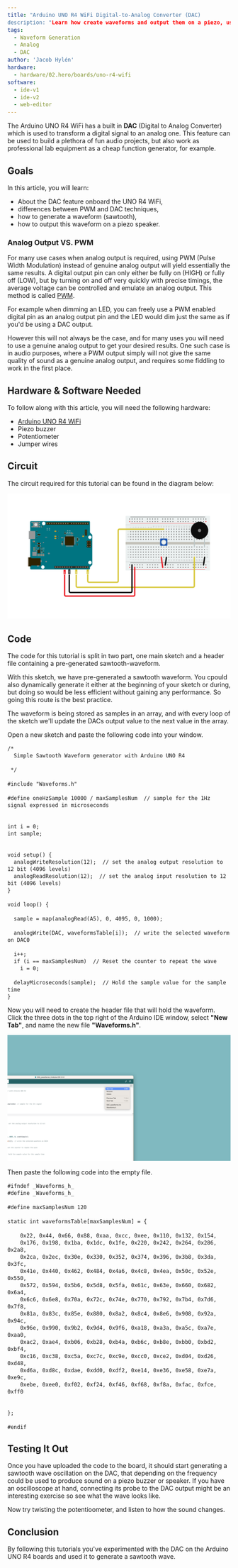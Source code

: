 ```yaml
---
title: "Arduino UNO R4 WiFi Digital-to-Analog Converter (DAC)
description: "Learn how create waveforms and output them on a piezo, using the DAC on the UNO R4 WiFi board."
tags:
  - Waveform Generation
  - Analog
  - DAC
author: 'Jacob Hylén'
hardware:
  - hardware/02.hero/boards/uno-r4-wifi
software:
  - ide-v1
  - ide-v2
  - web-editor
---
```



The Arduino UNO R4 WiFi has a built in **DAC** (Digital to Analog Converter) which is used to transform a digital signal to an analog one. This feature can be used to build a plethora of fun audio projects, but also work as professional lab equipment as a cheap function generator, for example.

## Goals

In this article, you will learn:
- About the DAC feature onboard the UNO R4 WiFi,
- differences between PWM and DAC techniques,
- how to generate a waveform (sawtooth),
- how to output this waveform on a piezo speaker.

### Analog Output VS. PWM
For many use cases when analog output is required, using PWM (Pulse Width Modulation) instead of genuine analog output will yield essentially the same results. A digital output pin can only either be fully on (HIGH) or fully off (LOW), but by turning on and off very quickly with precise timings, the average voltage can be controlled and emulate an analog output. This method is called [PWM](/learn/microcontrollers/analog-output). 

For example when dimming an LED, you can freely use a PWM enabled digital pin as an analog output pin and the LED would dim just the same as if you'd be using a DAC output. 

However this will not always be the case, and for many uses you will need to use a genuine analog output to get your desired results. One such case is in audio purposes, where a PWM output simply will not give the same quality of sound as a genuine analog output, and requires some fiddling to work in the first place.

## Hardware & Software Needed
  To follow along with this article, you will need the following hardware: 
  
  - [Arduino UNO R4 WiFi](https://store.arduino.cc/products/arduino-uno-r4-wifi)
  - Piezo buzzer 
  - Potentiometer
  - Jumper wires

## Circuit
The circuit required for this tutorial can be found in the diagram below:

![Piezo buzzer connected to UNO R4](./assets/circuit.png)

## Code
The code for this tutorial is split in two part, one main sketch and a header file containing a pre-generated sawtooth-waveform.

With this sketch, we have pre-generated a sawtooth waveform. You cpould also dynamically generate it either at the beginning of your sketch or during, but doing so would be less efficient without gaining any performance. So going this route is the best practice. 

The waveform is being stored as samples in an array, and with every loop of the sketch we'll update the DACs output value to the next value in the array.  

Open a new sketch and paste the following code into your window.

```arduino
/*
  Simple Sawtooth Waveform generator with Arduino UNO R4 

 */

#include "Waveforms.h"

#define oneHzSample 10000 / maxSamplesNum  // sample for the 1Hz signal expressed in microseconds


int i = 0;
int sample;


void setup() {
  analogWriteResolution(12);  // set the analog output resolution to 12 bit (4096 levels)
  analogReadResolution(12);  // set the analog input resolution to 12 bit (4096 levels)
}

void loop() {

  sample = map(analogRead(A5), 0, 4095, 0, 1000);

  analogWrite(DAC, waveformsTable[i]);  // write the selected waveform on DAC0

  i++;
  if (i == maxSamplesNum)  // Reset the counter to repeat the wave
    i = 0;

  delayMicroseconds(sample);  // Hold the sample value for the sample time
}
```
Now you will need to create the header file that will hold the waveform. Click the three dots in the top right of the Arduino IDE window, select **"New Tab"**, and name the new file **"Waveforms.h"**.

![Creating a new Header file in the Arduino IDE](./assets/new-headerfile.png)

Then paste the following code into the empty file.

```arduino
#ifndef _Waveforms_h_
#define _Waveforms_h_

#define maxSamplesNum 120

static int waveformsTable[maxSamplesNum] = {

    0x22, 0x44, 0x66, 0x88, 0xaa, 0xcc, 0xee, 0x110, 0x132, 0x154,
    0x176, 0x198, 0x1ba, 0x1dc, 0x1fe, 0x220, 0x242, 0x264, 0x286, 0x2a8,
    0x2ca, 0x2ec, 0x30e, 0x330, 0x352, 0x374, 0x396, 0x3b8, 0x3da, 0x3fc,
    0x41e, 0x440, 0x462, 0x484, 0x4a6, 0x4c8, 0x4ea, 0x50c, 0x52e, 0x550,
    0x572, 0x594, 0x5b6, 0x5d8, 0x5fa, 0x61c, 0x63e, 0x660, 0x682, 0x6a4,
    0x6c6, 0x6e8, 0x70a, 0x72c, 0x74e, 0x770, 0x792, 0x7b4, 0x7d6, 0x7f8,
    0x81a, 0x83c, 0x85e, 0x880, 0x8a2, 0x8c4, 0x8e6, 0x908, 0x92a, 0x94c,
    0x96e, 0x990, 0x9b2, 0x9d4, 0x9f6, 0xa18, 0xa3a, 0xa5c, 0xa7e, 0xaa0,
    0xac2, 0xae4, 0xb06, 0xb28, 0xb4a, 0xb6c, 0xb8e, 0xbb0, 0xbd2, 0xbf4,
    0xc16, 0xc38, 0xc5a, 0xc7c, 0xc9e, 0xcc0, 0xce2, 0xd04, 0xd26, 0xd48,
    0xd6a, 0xd8c, 0xdae, 0xdd0, 0xdf2, 0xe14, 0xe36, 0xe58, 0xe7a, 0xe9c,
    0xebe, 0xee0, 0xf02, 0xf24, 0xf46, 0xf68, 0xf8a, 0xfac, 0xfce, 0xff0
  

};

#endif
```

## Testing It Out
Once you have uploaded the code to the board, it should start generating a sawtooth wave oscillation on the DAC, that depending on the frequency could be used to produce sound on a piezo buzzer or speaker. If you have an oscilloscope at hand, connecting its probe to the DAC output might be an interesting exercise so see what the wave looks like. 

Now try twisting the potentioometer, and listen to how the sound changes.

## Conclusion
By following this tutorials you've experimented with the DAC on the Arduino UNO R4 boards and used it to generate a sawtooth wave. 
